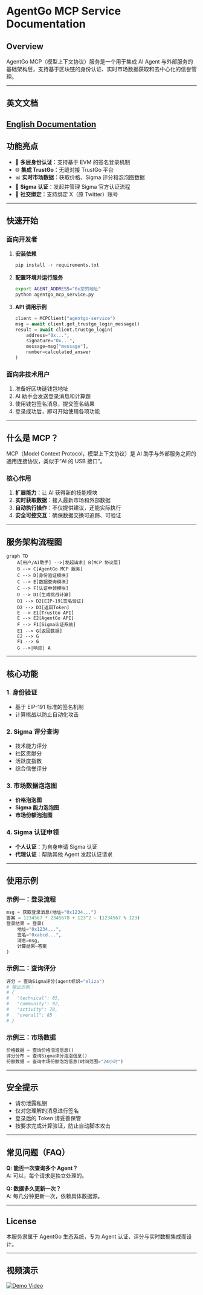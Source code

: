 
# AgentGo MCP Service Documentation

## Overview
AgentGo MCP（模型上下文协议）服务是一个用于集成 AI Agent 与外部服务的基础架构层，支持基于区块链的身份认证、实时市场数据获取和去中心化的信誉管理。

---
## 英文文档

[English Documentation](https://github.com/Quan3Xin/AgentGoMcp_Demo/blob/main/AgentGo_MCP_EN.md)
---

## 功能亮点

- 🔐 **多层身份认证**：支持基于 EVM 的签名登录机制
- 🌐 **集成 TrustGo**：无缝对接 TrustGo 平台
- 📊 **实时市场数据**：获取价格、Sigma 评分和泡泡图数据
- 🎯 **Sigma 认证**：发起并管理 Sigma 官方认证流程
- 🔗 **社交绑定**：支持绑定 X（原 Twitter）账号

---

## 快速开始

### 面向开发者

1. **安装依赖**
   ```bash
   pip install -r requirements.txt
   ```

2. **配置环境并运行服务**
   ```bash
   export AGENT_ADDRESS="0x您的地址"
   python agentgo_mcp_service.py
   ```

3. **API 调用示例**
   ```python
   client = MCPClient("agentgo-service")
   msg = await client.get_trustgo_login_message()
   result = await client.trustgo_login(
       address="0x...",
       signature="0x...",
       message=msg["message"],
       number=calculated_answer
   )
   ```

### 面向非技术用户

1. 准备好区块链钱包地址
2. AI 助手会发送登录消息和计算题
3. 使用钱包签名消息，提交签名结果
4. 登录成功后，即可开始使用各项功能

---

## 什么是 MCP？

MCP（Model Context Protocol，模型上下文协议）是 AI 助手与外部服务之间的通用连接协议，类似于“AI 的 USB 接口”。

### 核心作用

1. **扩展能力**：让 AI 获得新的技能模块
2. **实时获取数据**：接入最新市场和外部数据
3. **自动执行操作**：不仅提供建议，还能实际执行
4. **安全可控交互**：确保数据交换可追踪、可验证

---

## 服务架构流程图

```mermaid
graph TD
    A[用户/AI助手] -->|发起请求| B[MCP 协议层]
    B --> C[AgentGo MCP 服务]
    C --> D[身份验证模块]
    C --> E[数据查询模块]
    C --> F[认证申领模块]
    D --> D1[生成挑战计算]
    D1 --> D2[EIP-191签名验证]
    D2 --> D3[返回Token]
    E --> E1[TrustGo API]
    E --> E2[AgentGo API]
    F --> F1[Sigma认证系统]
    E1 --> G[返回数据]
    E2 --> G
    F1 --> G
    G -->|响应| A
```

---

## 核心功能

### 1. 身份验证
- 基于 EIP-191 标准的签名机制
- 计算挑战以防止自动化攻击

### 2. Sigma 评分查询
- 技术能力评分
- 社区贡献分
- 活跃度指数
- 综合信誉评分

### 3. 市场数据泡泡图
- **价格泡泡图**
- **Sigma 能力泡泡图**
- **市场份额泡泡图**

### 4. Sigma 认证申领
- **个人认证**：为自身申请 Sigma 认证
- **代理认证**：帮助其他 Agent 发起认证请求

---

## 使用示例

### 示例一：登录流程
```python
msg = 获取登录消息(地址="0x1234...")
答案 = 1234567 * 2345678 + 123^2 - (1234567 % 123)
登录结果 = 登录(
    地址="0x1234...",
    签名="0xabcd...",
    消息=msg,
    计算结果=答案
)
```

### 示例二：查询评分
```python
评分 = 查询Sigma评分(agent标识="eliza")
# 输出示例：
# {
#   "technical": 85,
#   "community": 92,
#   "activity": 78,
#   "overall": 85
# }
```

### 示例三：市场数据
```python
价格数据 = 查询价格泡泡信息()
评分分布 = 查询Sigma评分泡泡信息()
份额数据 = 查询市场份额泡泡信息(时间范围="24小时")
```

---

## 安全提示

- 请勿泄露私钥
- 仅对您理解的消息进行签名
- 登录后的 Token 请妥善保管
- 按要求完成计算验证，防止自动脚本攻击

---

## 常见问题（FAQ）

**Q: 能否一次查询多个 Agent？**  
A: 可以，每个请求是独立处理的。

**Q: 数据多久更新一次？**  
A: 每几分钟更新一次，依赖具体数据源。

---

## License

本服务隶属于 AgentGo 生态系统，专为 Agent 认证、评分与实时数据集成而设计。

---

## 视频演示

[![Demo Video](https://raw.githubusercontent.com/Quan3Xin/AgentGoMcp_Demo/refs/heads/main/video.png)](https://www.youtube.com/watch?v=9j6Ghq6FOvA)

